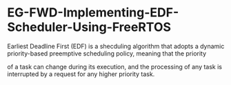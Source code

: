 # EG-FWD-Implementing-EDF-Scheduler-Using-FreeRTOS
Earliest Deadline First (EDF) is a shecduling algorithm that adopts a dynamic priority-based preemptive scheduling policy, meaning that the priority

of a task can change during its execution, and the processing of any task is interrupted by a request for any higher priority task.
